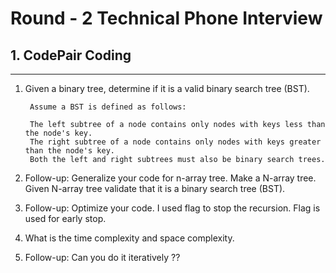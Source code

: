 # Round - 2 Technical Phone Interview


## 1. CodePair Coding 
----

1. Given a binary tree, determine if it is a valid binary search tree (BST).   

		Assume a BST is defined as follows:   

		The left subtree of a node contains only nodes with keys less than the node's key.  
		The right subtree of a node contains only nodes with keys greater than the node's key.  
		Both the left and right subtrees must also be binary search trees.   


2. Follow-up: Generalize your code for n-array tree. Make a N-array tree. Given N-array tree validate that it is a binary search tree (BST).  

3. Follow-up: Optimize your code. I used flag to stop the recursion. Flag is used for early stop.   

4. What is the time complexity and space complexity.   

5. Follow-up: Can you do it iteratively ?? 